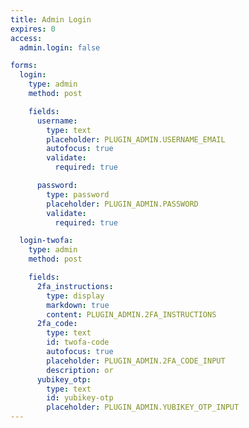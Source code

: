 ```yaml
---
title: Admin Login
expires: 0
access:
  admin.login: false

forms:
  login:
    type: admin
    method: post

    fields:
      username:
        type: text
        placeholder: PLUGIN_ADMIN.USERNAME_EMAIL
        autofocus: true
        validate:
          required: true

      password:
        type: password
        placeholder: PLUGIN_ADMIN.PASSWORD
        validate:
          required: true

  login-twofa:
    type: admin
    method: post

    fields:
      2fa_instructions:
        type: display
        markdown: true
        content: PLUGIN_ADMIN.2FA_INSTRUCTIONS
      2fa_code:
        type: text
        id: twofa-code
        autofocus: true
        placeholder: PLUGIN_ADMIN.2FA_CODE_INPUT
        description: or
      yubikey_otp: 
        type: text
        id: yubikey-otp
        placeholder: PLUGIN_ADMIN.YUBIKEY_OTP_INPUT
---
```

